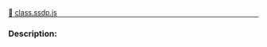 <div class="mb-0">
    🔗 <a class="source-code" target="_blank"
        href="https://github.com/OpenHausIO/backend/blob/dev&#x2F;components&#x2F;ssdp&#x2F;class.ssdp.js">class.ssdp.js</a>
</div>
<hr style="margin: 0 !important" />

<!-- CLASS -->

<!-- GENERAL -->
<!-- CLASS -->



<!-- METHODS -->
<!-- METHODS -->



<!-- DESCRIPTION -->

### Description:



<!-- DESCRIPTION -->